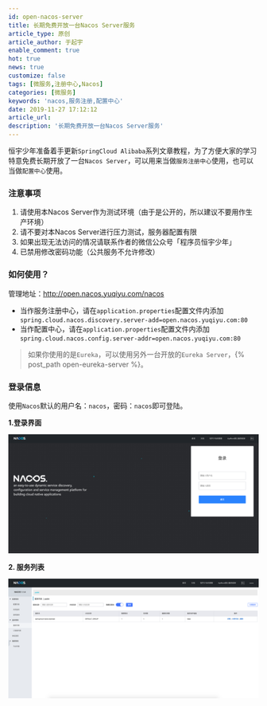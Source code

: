 ```yaml
---
id: open-nacos-server
title: 长期免费开放一台Nacos Server服务
article_type: 原创
article_author: 于起宇
enable_comment: true
hot: true
news: true
customize: false
tags: [微服务,注册中心,Nacos]
categories: [微服务]
keywords: 'nacos,服务注册,配置中心'
date: 2019-11-27 17:12:12
article_url:
description: '长期免费开放一台Nacos Server服务'
---
```

恒宇少年准备着手更新`SpringCloud Alibaba`系列文章教程，为了方便大家的学习特意免费长期开放了一台`Nacos Server`，可以用来当做`服务注册中心`使用，也可以当做`配置中心`使用。

<!--more-->

### 注意事项
1. 请使用本Nacos Server作为测试环境（由于是公开的，所以建议不要用作生产环境）
2. 请不要对本Nacos Server进行压力测试，服务器配置有限
3. 如果出现无法访问的情况请联系作者的微信公众号「程序员恒宇少年」
4. 已禁用修改密码功能（公共服务不允许修改）

### 如何使用？

管理地址：http://open.nacos.yuqiyu.com/nacos

- 当作服务注册中心，请在`application.properties`配置文件内添加`spring.cloud.nacos.discovery.server-add=open.nacos.yuqiyu.com:80`
- 当作配置中心，请在`application.properties`配置文件内添加`spring.cloud.nacos.config.server-addr=open.nacos.yuqiyu.com:80`

> 如果你使用的是`Eureka`，可以使用另外一台开放的`Eureka Server`，{% post_path open-eureka-server %}。

### 登录信息
使用`Nacos`默认的用户名：`nacos`，密码：`nacos`即可登陆。

**1.登录界面**

![](/images/post/open-nacos-server-1.png)

**2. 服务列表**

![](/images/post/open-nacos-server-2.png)

